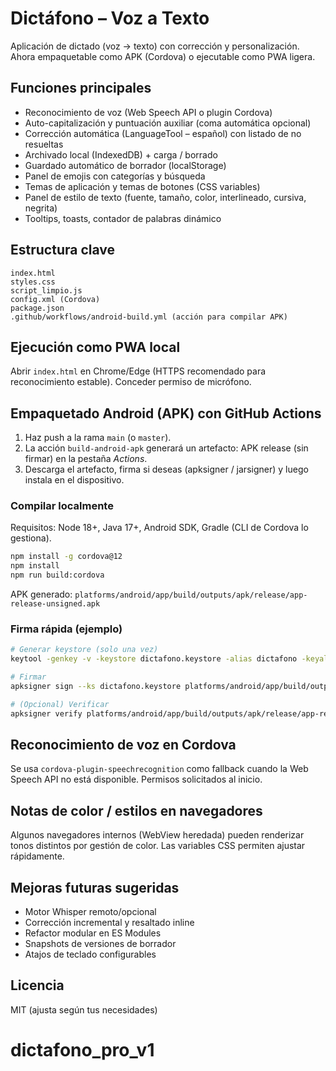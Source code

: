 # Dictáfono – Voz a Texto

Aplicación de dictado (voz → texto) con corrección y personalización. Ahora empaquetable como APK (Cordova) o ejecutable como PWA ligera.

## Funciones principales
* Reconocimiento de voz (Web Speech API o plugin Cordova)
* Auto-capitalización y puntuación auxiliar (coma automática opcional)
* Corrección automática (LanguageTool – español) con listado de no resueltas
* Archivado local (IndexedDB) + carga / borrado
* Guardado automático de borrador (localStorage)
* Panel de emojis con categorías y búsqueda
* Temas de aplicación y temas de botones (CSS variables)
* Panel de estilo de texto (fuente, tamaño, color, interlineado, cursiva, negrita)
* Tooltips, toasts, contador de palabras dinámico

## Estructura clave
```
index.html
styles.css
script_limpio.js
config.xml (Cordova)
package.json
.github/workflows/android-build.yml (acción para compilar APK)
```

## Ejecución como PWA local
Abrir `index.html` en Chrome/Edge (HTTPS recomendado para reconocimiento estable). Conceder permiso de micrófono.

## Empaquetado Android (APK) con GitHub Actions
1. Haz push a la rama `main` (o `master`).
2. La acción `build-android-apk` generará un artefacto: APK release (sin firmar) en la pestaña *Actions*.
3. Descarga el artefacto, firma si deseas (apksigner / jarsigner) y luego instala en el dispositivo.

### Compilar localmente
Requisitos: Node 18+, Java 17+, Android SDK, Gradle (CLI de Cordova lo gestiona).

```bash
npm install -g cordova@12
npm install
npm run build:cordova
```
APK generado: `platforms/android/app/build/outputs/apk/release/app-release-unsigned.apk`

### Firma rápida (ejemplo)
```bash
# Generar keystore (solo una vez)
keytool -genkey -v -keystore dictafono.keystore -alias dictafono -keyalg RSA -keysize 2048 -validity 10000

# Firmar
apksigner sign --ks dictafono.keystore platforms/android/app/build/outputs/apk/release/app-release-unsigned.apk

# (Opcional) Verificar
apksigner verify platforms/android/app/build/outputs/apk/release/app-release-unsigned.apk
```

## Reconocimiento de voz en Cordova
Se usa `cordova-plugin-speechrecognition` como fallback cuando la Web Speech API no está disponible. Permisos solicitados al inicio.

## Notas de color / estilos en navegadores
Algunos navegadores internos (WebView heredada) pueden renderizar tonos distintos por gestión de color. Las variables CSS permiten ajustar rápidamente.

## Mejoras futuras sugeridas
* Motor Whisper remoto/opcional
* Corrección incremental y resaltado inline
* Refactor modular en ES Modules
* Snapshots de versiones de borrador
* Atajos de teclado configurables

## Licencia
MIT (ajusta según tus necesidades)
# dictafono_pro_v1
